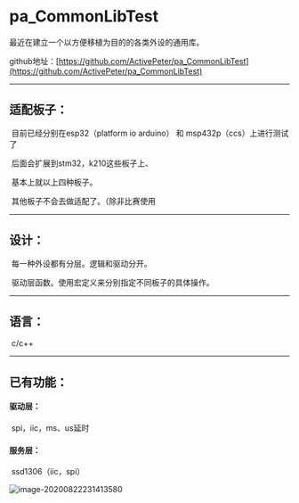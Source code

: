 # pa_CommonLibTest
最近在建立一个以方便移植为目的的各类外设的通用库。

github地址：[https://github.com/ActivePeter/pa_CommonLibTest](https://github.com/ActivePeter/pa_CommonLibTest)

------

## 适配板子：

​	目前已经分别在esp32（platform io arduino） 和 msp432p（ccs）上进行测试了

​	后面会扩展到stm32，k210这些板子上、

​	基本上就以上四种板子。

​	其他板子不会去做适配了。（除非比赛使用

------

## 设计：

​	每一种外设都有分层。逻辑和驱动分开。

​	驱动层函数。使用宏定义来分别指定不同板子的具体操作。

------

## 语言：

​	c/c++

------

## 已有功能：

#### 	驱动层：

​		spi，iic，ms、us延时

#### 	服务层：

​		ssd1306（iic，spi）

![image-20200822231413580](http://tuchuang.hanbaoaaa.xyz/image-20200822231413580.png)